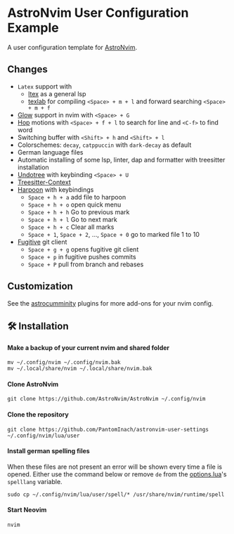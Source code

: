 # AstroNvim User Configuration Example

A user configuration template for [AstroNvim](https://github.com/AstroNvim/AstroNvim).

## Changes

* `Latex` support with 
  - [ltex](https://github.com/vigoux/ltex-ls.nvim) as a general lsp
  - [texlab](https://github.com/latex-lsp/texlab) for compiling `<Space> + m + l` and forward searching `<Space> + m + f`
* [Glow](https://github.com/charmbracelet/glow) support in nvim with `<Space> + G`
* [Hop](https://github.com/phaazon/hop.nvim) motions with `<Space> + f + l` to search for line and `<C-f>` to find word 
* Switching buffer with `<Shift> + h` and `<Shift> + l`
* Colorschemes: `decay`, `catppuccin` with `dark-decay` as default
* German language files
* Automatic installing of some lsp, linter, dap and formatter with treesitter installation
* [Undotree](https://github.com/mbbill/undotree) with keybinding `<Space> + U`
* [Treesitter-Context](https://github.com/nvim-treesitter/nvim-treesitter-context)
* [Harpoon](https://github.com/ThePrimeagen/harpoon) with keybindings
  + `Space + h + a` add file to harpoon
  + `Space + h + o` open quick menu
  + `Space + h + h` Go to previous mark
  + `Space + h + l` Go to next mark
  + `Space + h + c` Clear all marks
  + `Space + 1`, `Space + 2`, ..., `Space + 0` go to marked file 1 to 10
* [Fugitive](https://github.com/tpope/vim-fugitive) git client
  + `Space + g + g` opens fugitive git client
  + `Space + p` in fugitive pushes commits
  + `Space + P` pull from branch and rebases

## Customization 

See the [astrocumminity](https://github.com/AstroNvim/astrocommunity) plugins for more add-ons for your nvim config.

## 🛠️ Installation

#### Make a backup of your current nvim and shared folder

```shell
mv ~/.config/nvim ~/.config/nvim.bak
mv ~/.local/share/nvim ~/.local/share/nvim.bak
```

#### Clone AstroNvim

```shell
git clone https://github.com/AstroNvim/AstroNvim ~/.config/nvim
```

#### Clone the repository

```shell
git clone https://github.com/PantomInach/astronvim-user-settings ~/.config/nvim/lua/user
```

#### Install german spelling files

When these files are not present an error will be shown every time a file is opened.
Either use the command below or remove `de` from the [options.lua](https://github.com/PantomInach/astronvim-user-settings/blob/main/options.lua)'s `spelllang` variable.

```shell
sudo cp ~/.config/nvim/lua/user/spell/* /usr/share/nvim/runtime/spell
```

#### Start Neovim

```shell
nvim
```
